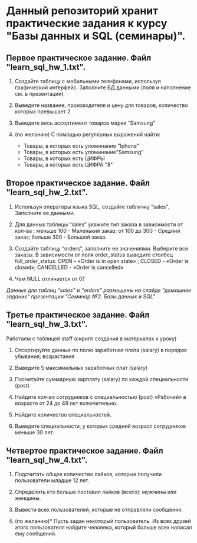 # Данный репозиторий хранит практические задания к курсу "Базы данных и SQL (семинары)".

## Первое практическое задание. Файл "learn_sql_hw_1.txt".

1. Создайте таблицу с мобильными телефонами, используя графический интерфейс. Заполните БД данными (поля и наполнение см. в презентации)

2. Выведите название, производителя и цену для товаров, количество которых превышает 2

3. Выведите весь ассортимент товаров марки “Samsung”

4. (по желанию) С помощью регулярных выражений найти:
    * Товары, в которых есть упоминание "Iphone"
    * Товары, в которых есть упоминание"Samsung"
    * Товары, в которых есть ЦИФРЫ
    * Товары, в которых есть ЦИФРА "8"

## Второе практическое задание. Файл "learn_sql_hw_2.txt".

1. Используя операторы языка SQL, создайте табличку “sales”. Заполните ее данными.

2. Для данных таблицы “sales” укажите тип заказа в зависимости от кол-ва : меньше 100 - Маленький заказ; от 100 до 300 - Средний заказ; больше 300 - Большой заказ.

3. Создайте таблицу “orders”, заполните ее значениями. Выберите все заказы. В зависимости от поля order_status выведите столбец full_order_status: OPEN – «Order is in open state» ; CLOSED - «Order is closed»; CANCELLED - «Order is cancelled»

4. Чем NULL отличается от 0?

*Данные для таблиц “sales” и “orders” размещены на слайде "домашнее задание" презентации "Семинар №2. Базы данных и SQL"*

## Третье практическое задание. Файл "learn_sql_hw_3.txt".

Работаем с таблицей staff (скрипт создания в материалах к уроку)

1. Отсортируйте данные по полю заработная плата (salary) в порядке: убывания; возрастания

2. Выведите 5 максимальных заработных плат (salary)

3. Посчитайте суммарную зарплату (salary) по каждой специальности (роst)

4. Найдите кол-во сотрудников с специальностью (post) «Рабочий» в возрасте от 24 до 49 лет включительно.

5. Найдите количество специальностей.

6. Выведите специальности, у которых средний возраст сотрудников меньше 30 лет.

## Четвертое практическое задание. Файл "learn_sql_hw_4.txt".

1. Подсчитать общее количество лайков, которые получили пользователи младше 12 лет.

2. Определить кто больше поставил лайков (всего): мужчины или женщины.

3. Вывести всех пользователей, которые не отправляли сообщения.

4. (по желанию)* Пусть задан некоторый пользователь. Из всех друзей этого пользователя найдите человека, который больше всех написал ему сообщений.